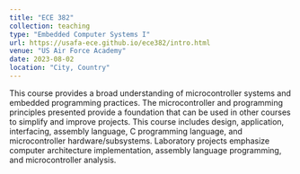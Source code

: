 ```yaml
---
title: "ECE 382"
collection: teaching
type: "Embedded Computer Systems I"
url: https://usafa-ece.github.io/ece382/intro.html
venue: "US Air Force Academy"
date: 2023-08-02
location: "City, Country"
---
```


This course provides a broad understanding of microcontroller systems and embedded programming practices. The microcontroller and programming principles presented provide a foundation that can be used in other courses to simplify and improve projects. This course includes design, application, interfacing, assembly language, C programming language, and microcontroller hardware/subsystems. Laboratory projects emphasize computer architecture implementation, assembly language programming, and microcontroller analysis.
